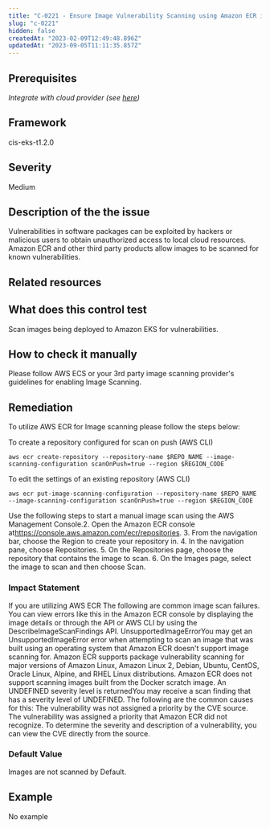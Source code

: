 ```yaml
---
title: "C-0221 - Ensure Image Vulnerability Scanning using Amazon ECR image scanning or a third party provider"
slug: "c-0221"
hidden: false
createdAt: "2023-02-09T12:49:48.896Z"
updatedAt: "2023-09-05T11:11:35.857Z"
---
```

## Prerequisites
*Integrate with cloud provider (see [here](https://hub.armosec.io/docs/kubescape-integration-with-cloud-providers))*
## Framework
cis-eks-t1.2.0
## Severity
Medium
## Description of the the issue
Vulnerabilities in software packages can be exploited by hackers or malicious users to obtain unauthorized access to local cloud resources. Amazon ECR and other third party products allow images to be scanned for known vulnerabilities.
## Related resources

## What does this control test
Scan images being deployed to Amazon EKS for vulnerabilities.
## How to check it manually
Please follow AWS ECS or your 3rd party image scanning provider's guidelines for enabling Image Scanning.
## Remediation
To utilize AWS ECR for Image scanning please follow the steps below:

 To create a repository configured for scan on push (AWS CLI)

 
```
aws ecr create-repository --repository-name $REPO_NAME --image-scanning-configuration scanOnPush=true --region $REGION_CODE

```
 To edit the settings of an existing repository (AWS CLI)

 
```
aws ecr put-image-scanning-configuration --repository-name $REPO_NAME --image-scanning-configuration scanOnPush=true --region $REGION_CODE

```
 Use the following steps to start a manual image scan using the AWS Management Console.2. Open the Amazon ECR console at<https://console.aws.amazon.com/ecr/repositories>.
3. From the navigation bar, choose the Region to create your repository in.
4. In the navigation pane, choose Repositories.
5. On the Repositories page, choose the repository that contains the image to scan.
6. On the Images page, select the image to scan and then choose Scan.
### Impact Statement
If you are utilizing AWS ECR The following are common image scan failures. You can view errors like this in the Amazon ECR console by displaying the image details or through the API or AWS CLI by using the DescribeImageScanFindings API. UnsupportedImageErrorYou may get an UnsupportedImageError error when attempting to scan an image that was built using an operating system that Amazon ECR doesn't support image scanning for. Amazon ECR supports package vulnerability scanning for major versions of Amazon Linux, Amazon Linux 2, Debian, Ubuntu, CentOS, Oracle Linux, Alpine, and RHEL Linux distributions. Amazon ECR does not support scanning images built from the Docker scratch image. An UNDEFINED severity level is returnedYou may receive a scan finding that has a severity level of UNDEFINED. The following are the common causes for this: The vulnerability was not assigned a priority by the CVE source. The vulnerability was assigned a priority that Amazon ECR did not recognize. To determine the severity and description of a vulnerability, you can view the CVE directly from the source.
### Default Value
Images are not scanned by Default.
## Example
No example
